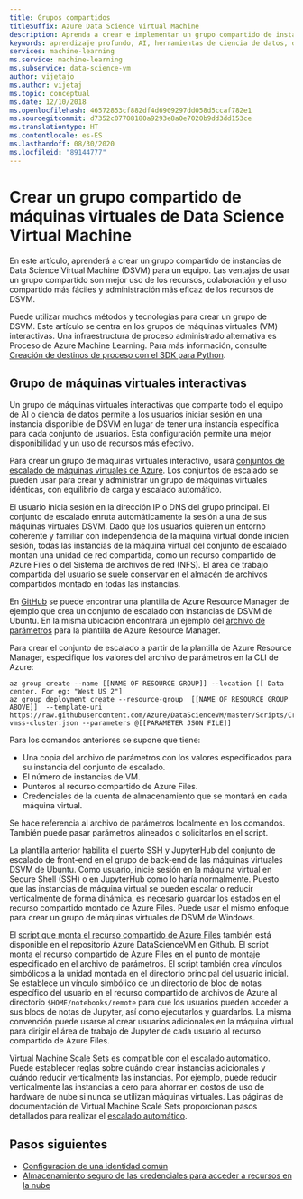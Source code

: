 ```yaml
---
title: Grupos compartidos
titleSuffix: Azure Data Science Virtual Machine
description: Aprenda a crear e implementar un grupo compartido de instancias de Data Science Virtual Machine (DSVM) como recurso compartido para un equipo.
keywords: aprendizaje profundo, AI, herramientas de ciencia de datos, data science virtual machine, análisis geoespacial, proceso de ciencia de datos en equipo
services: machine-learning
ms.service: machine-learning
ms.subservice: data-science-vm
author: vijetajo
ms.author: vijetaj
ms.topic: conceptual
ms.date: 12/10/2018
ms.openlocfilehash: 46572853cf882df4d6909297dd058d5ccaf782e1
ms.sourcegitcommit: d7352c07708180a9293e8a0e7020b9dd3dd153ce
ms.translationtype: HT
ms.contentlocale: es-ES
ms.lasthandoff: 08/30/2020
ms.locfileid: "89144777"
---
```

# <a name="create-a-shared-pool-of-data-science-virtual-machines"></a>Crear un grupo compartido de máquinas virtuales de Data Science Virtual Machine

En este artículo, aprenderá a crear un grupo compartido de instancias de Data Science Virtual Machine (DSVM) para un equipo. Las ventajas de usar un grupo compartido son mejor uso de los recursos, colaboración y el uso compartido más fáciles y administración más eficaz de los recursos de DSVM.

Puede utilizar muchos métodos y tecnologías para crear un grupo de DSVM. Este artículo se centra en los grupos de máquinas virtuales (VM) interactivas. Una infraestructura de proceso administrado alternativa es Proceso de Azure Machine Learning. Para más información, consulte [Creación de destinos de proceso con el SDK para Python](../how-to-create-attach-compute-sdk.md).

## <a name="interactive-vm-pool"></a>Grupo de máquinas virtuales interactivas

Un grupo de máquinas virtuales interactivas que comparte todo el equipo de AI o ciencia de datos permite a los usuarios iniciar sesión en una instancia disponible de DSVM en lugar de tener una instancia específica para cada conjunto de usuarios. Esta configuración permite una mejor disponibilidad y un uso de recursos más efectivo.

Para crear un grupo de máquinas virtuales interactivo, usará [conjuntos de escalado de máquinas virtuales de Azure](https://docs.microsoft.com/azure/virtual-machine-scale-sets/). Los conjuntos de escalado se pueden usar para crear y administrar un grupo de máquinas virtuales idénticas, con equilibrio de carga y escalado automático.

El usuario inicia sesión en la dirección IP o DNS del grupo principal. El conjunto de escalado enruta automáticamente la sesión a una de sus máquinas virtuales DSVM. Dado que los usuarios quieren un entorno coherente y familiar con independencia de la máquina virtual donde inicien sesión, todas las instancias de la máquina virtual del conjunto de escalado montan una unidad de red compartida, como un recurso compartido de Azure Files o del Sistema de archivos de red (NFS). El área de trabajo compartida del usuario se suele conservar en el almacén de archivos compartidos montado en todas las instancias.

En [GitHub](https://raw.githubusercontent.com/Azure/DataScienceVM/master/Scripts/CreateDSVM/Ubuntu/dsvm-vmss-cluster.json) se puede encontrar una plantilla de Azure Resource Manager de ejemplo que crea un conjunto de escalado con instancias de DSVM de Ubuntu. En la misma ubicación encontrará un ejemplo del [archivo de parámetros](https://raw.githubusercontent.com/Azure/DataScienceVM/master/Scripts/CreateDSVM/Ubuntu/dsvm-vmss-cluster.parameters.json) para la plantilla de Azure Resource Manager.

Para crear el conjunto de escalado a partir de la plantilla de Azure Resource Manager, especifique los valores del archivo de parámetros en la CLI de Azure:

```azurecli-interactive
az group create --name [[NAME OF RESOURCE GROUP]] --location [[ Data center. For eg: "West US 2"]
az group deployment create --resource-group  [[NAME OF RESOURCE GROUP ABOVE]]  --template-uri https://raw.githubusercontent.com/Azure/DataScienceVM/master/Scripts/CreateDSVM/Ubuntu/dsvm-vmss-cluster.json --parameters @[[PARAMETER JSON FILE]]
```

Para los comandos anteriores se supone que tiene:

* Una copia del archivo de parámetros con los valores especificados para su instancia del conjunto de escalado.
* El número de instancias de VM.
* Punteros al recurso compartido de Azure Files.
* Credenciales de la cuenta de almacenamiento que se montará en cada máquina virtual.

Se hace referencia al archivo de parámetros localmente en los comandos. También puede pasar parámetros alineados o solicitarlos en el script.  

La plantilla anterior habilita el puerto SSH y JupyterHub del conjunto de escalado de front-end en el grupo de back-end de las máquinas virtuales DSVM de Ubuntu. Como usuario, inicie sesión en la máquina virtual en Secure Shell (SSH) o en JupyterHub como lo haría normalmente. Puesto que las instancias de máquina virtual se pueden escalar o reducir verticalmente de forma dinámica, es necesario guardar los estados en el recurso compartido montado de Azure Files. Puede usar el mismo enfoque para crear un grupo de máquinas virtuales de DSVM de Windows.

El [script que monta el recurso compartido de Azure Files](https://raw.githubusercontent.com/Azure/DataScienceVM/master/Extensions/General/mountazurefiles.sh) también está disponible en el repositorio Azure DataScienceVM en Github. El script monta el recurso compartido de Azure Files en el punto de montaje especificado en el archivo de parámetros. El script también crea vínculos simbólicos a la unidad montada en el directorio principal del usuario inicial. Se establece un vínculo simbólico de un directorio de bloc de notas específico del usuario en el recurso compartido de archivos de Azure al directorio `$HOME/notebooks/remote` para que los usuarios pueden acceder a sus blocs de notas de Jupyter, así como ejecutarlos y guardarlos. La misma convención puede usarse al crear usuarios adicionales en la máquina virtual para dirigir el área de trabajo de Jupyter de cada usuario al recurso compartido de Azure Files.

Virtual Machine Scale Sets es compatible con el escalado automático. Puede establecer reglas sobre cuándo crear instancias adicionales y cuándo reducir verticalmente las instancias. Por ejemplo, puede reducir verticalmente las instancias a cero para ahorrar en costos de uso de hardware de nube si nunca se utilizan máquinas virtuales. Las páginas de documentación de Virtual Machine Scale Sets proporcionan pasos detallados para realizar el [escalado automático](https://docs.microsoft.com/azure/virtual-machine-scale-sets/virtual-machine-scale-sets-autoscale-overview).

## <a name="next-steps"></a>Pasos siguientes

* [Configuración de una identidad común](dsvm-common-identity.md)
* [Almacenamiento seguro de las credenciales para acceder a recursos en la nube](dsvm-secure-access-keys.md)
